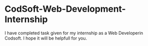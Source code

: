 # CodSoft-Web-Development-Internship
I have completed task given for my internship as a Web Developerin Codsoft. I hope it will be helpfull for you.
